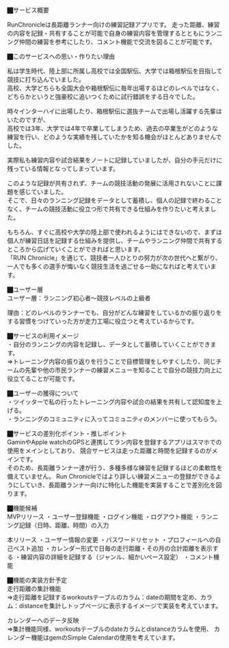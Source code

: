 ⬛︎サービス概要

RunChronicleは長距離ランナー向けの練習記録アプリです。
走った距離、練習の内容を記録・共有することが可能で自身の練習内容を管理するとともにランニング仲間の練習を参考にしたり、コメント機能で交流を図ることが可能です。

⬛︎このサービスへの思い・作りたい理由

私は学生時代、陸上部に所属し高校では全国駅伝、大学では箱根駅伝を目指して競技に打ち込んでいました。  
高校、大学どちらも全国大会や箱根駅伝に毎年出場するほどのレベルではなく、どちらかというと強豪校に追いつくために試行錯誤をする日々でした。

時々インターハイに出場したり、箱根駅伝に選抜チームで出場し活躍する先輩はいたのですが、  
高校では3年、大学では4年で卒業してしまうため、過去の卒業生がどのような練習を行い、どのような実績を残していたかを知る機会がほとんどありませんでした。

実際私も練習内容や試合結果をノートに記録していましたが、自分の手元だけに残っている情報となってしまっています。

このような記録が共有されず、チームの競技活動の発展に活用されないことに課題を感じていました。  
そこで、日々のランニング記録をデータとして蓄積し、個人の記録で終わることなく、チームの競技活動に役立つ形で共有できる仕組みを作りたいと考えました。

もちろん、すぐに高校や大学の陸上部で使われるようにはできないので、まずは個人が練習日誌を記録する仕組みを提供し、チームやランニング仲間で共有するところから広げていくことができればと思います。  
「RUN Chronicle」を通じて、競技者一人ひとりの努力が次の世代へと繋がり、一人でも多くの選手が悔いなく競技生活を過ごせる一助になればと考えています。

⬛︎ユーザー層  
ユーザー層：ランニング初心者〜競技レベルの上級者  

理由：どのレベルのランナーでも、自分がどんな練習をしているかの振り返りをする習慣をつけていった方が走力工場に役立つと考えているからです。

⬛︎サービスの利用イメージ  
・自分のランニングの内容を記録し、データとして蓄積していくことができます。  
=>トレーニング内容の振り返りを行うことで目標管理をしやすくしたり、同じチームの先輩や他の市民ランナーの練習メニューを知ることで自分の競技力向上に役立てることが可能です。

⬛︎ユーザーの獲得について  
・ツイッターで私の行ったトレーニング内容や試合の結果を共有して認知度を上げる。  
・ランニングのコミュニティに入ってコミュニティのメンバーに使ってもらう。

⬛︎サービスの差別化ポイント・推しポイント  
GaminやApple watchのGPSと連携してラン内容を登録するアプリはスマホでの使用をメインとしており、 競合サービスは走った距離と時間を記録するのがメインです。  
そのため、長距離ランナー達が行う、多種多様な練習を記録するほどの柔軟性を備えていません。
Run Chronicleではより詳しい練習メニューの登録ができるようにしていき、長距離ランナー向けに特化した機能を実装することで差別化を図ります。

⬛︎機能候補  
MVPリリース ・ユーザー登録機能 ・ログイン機能 ・ログアウト機能 ・ランニング記録（日時、距離、時間）の入力

本リリース ・ユーザー情報の変更 ・パスワードリセット ・プロフィールへの自己ベスト追加 ・カレンダー形式で日毎の走行距離・その月の合計距離を表示する ・練習内容の詳細を記録する（ジャンル、細かいペース設定） ・コメント機能


⬛︎機能の実装方針予定  
走行距離の集計機能  
=>走行距離を記録するworkoutsテーブルのカラム：dateの期間を定め、カラム：distanceを集計しトップページに表示するイメージで実装を考えています。

カレンダーへのデータ反映  
=>集計機能同様、workoutsテーブルのdateカラムとdistanceカラムを使用、 カレンダー機能はgemのSimple Calendarの使用を考えています。
